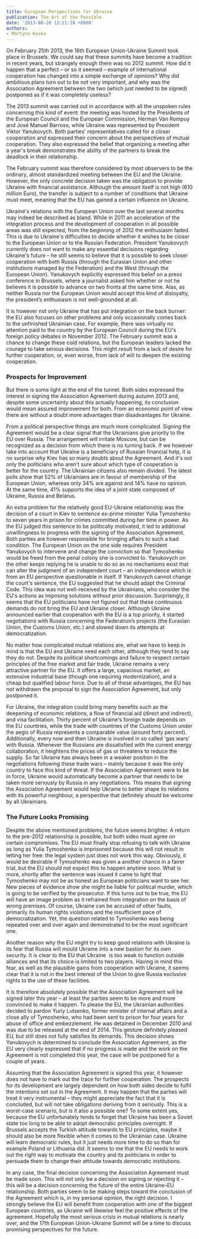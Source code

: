 ```yaml
---
title: European Perspectives for Ukraine
publication: The Art of the Possible
date: '2013-08-28 12:21:18 +0000'
authors:
- Martyna Koska
---
```


On February 25th 2013, the 16th European Union-Ukraine Summit took place in Brussels. We could say that these summits have become a tradition in recent years, but strangely enough there was no 2012 summit. How did it happen that a perfect – or so it seemed – example of international cooperation has changed into a simple exchange of opinions? Why did ambitious plans turn out to be not very important, and why was the Association Agreement between the two (which just needed to be signed) postponed as if it was completely useless?

The 2013 summit was carried out in accordance with all the unspoken rules concerning this kind of event: the meeting was hosted by the Presidents of the European Council and the European Commission, Herman Van Rompuy and José Manuel Barroso, while Ukraine was represented by President Viktor Yanukovych. Both parties' representatives called for a closer cooperation and expressed their concern about the perspectives of mutual cooperation. They also expressed the belief that organizing a meeting after a year's break demonstrates the ability of the partners to break the deadlock in their relationship.

The February summit was therefore considered by most observers to be the ordinary, almost standardized meeting between the EU and the Ukraine. However, the only concrete decision taken was the obligation to provide Ukraine with financial assistance. Although the amount itself is not high (610 million Euro), the transfer is subject to a number of conditions that Ukraine must meet, meaning that the EU has gained a certain influence on Ukraine.

Ukraine's relations with the European Union over the last several months may indeed be described as bland. While in 2011 an acceleration of the integration process and the development of cooperation in all possible areas was still expected, from the beginning of 2012 the enthusiasm faded. This is due to Ukraine's difficulties to decide whether it wishes to be closer to the European Union or to the Russian Federation. President Yanukovych currently does not want to make any essential decisions regarding Ukraine's future – he still seems to believe that it is possible to seek closer cooperation with both Russia (through the Eurasian Union and other institutions managed by the Federation) and the West (through the European Union). Yanukovych explicitly expressed this belief on a press conference in Brussels, where a journalist asked him whether or not he believes it is possible to advance on two fronts at the same time. Alas, as neither Russia nor the European Union would accept this kind of disloyalty, the president’s enthusiasm is not well-grounded at all.

It is however not only Ukraine that has put integration on the back burner: the EU also focuses on other problems and only occasionally comes back to the unfinished Ukrainian case. For example, there was virtually no attention paid to the country by the European Council during the EU's foreign policy debates in November 2012. The February summit was a chance to change these cold relations, but the European leaders lacked the courage to take serious decisions. This might result from a lack of desire for further cooperation, or, even worse, from lack of will to deepen the existing cooperation.

### Prospects for Improvement

But there is some light at the end of the tunnel. Both sides expressed the interest in signing the Association Agreement during autumn 2013 and, despite some uncertainty about this actually happening, its conclusion would mean assured improvement for both. From an economic point of view there are without a doubt more advantages than disadvantages for Ukraine.

From a political perspective things are much more complicated. Signing the Agreement would be a clear signal that the Ukrainians give priority to the EU over Russia. The arrangement will irritate Moscow, but can be recognized as a decision from which there is no turning back. If we however take into account that Ukraine is a beneficiary of Russian financial help, it is no surprise why Kiev has so many doubts about the Agreement. And it's not only the politicians who aren't sure about which type of cooperation is better for the country. The Ukrainian citizens also remain divided. The latest polls show that 52% of Ukrainians are in favour of membership of the European Union, whereas only 34% are against and 14% have no opinion. At the same time, 41% supports the idea of a joint state composed of Ukraine, Russia and Belarus.

An extra problem for the relatively good EU-Ukraine relationship was the decision of a court in Kiev to sentence ex-prime minister Yulia Tymoshenko to seven years in prison for crimes committed during her time in power. As the EU judged this sentence to be politically motivated, it led to additional unwillingness to progress with the signing of the Association Agreement. Both parties are however responsible for bringing affairs to such a bad condition. The European Union on the one side requires President Yanukovych to intervene and change the conviction so that Tymoshenko would be freed from the penal colony she is convicted to. Yanukovych on the other keeps replying he is unable to do so as no mechanisms exist that can alter the judgment of an independent court – an independence which is from an EU perspective questionable in itself. If Yanukovych cannot change the court's sentence, the EU suggested that he should adapt the Criminal Code. This idea was not well-received by the Ukrainians, who consider the EU's actions as imposing solutions without prior discussion. Surprisingly, it seems that the EU politicians have not figured out that these continuous demands do not bring the EU and Ukraine closer. Although Ukraine announced earlier that cooperation with the EU is a top priority, it started negotiations with Russia concerning the Federation’s projects (the Eurasian Union, the Customs Union, etc.) and slowed down its attempts at democratization.

No matter how complicated mutual relations are, what we have to keep in mind is that the EU and Ukraine need each other, although they tend to say they do not. Despite its political shortcomings and failure to respect certain principles of the free market and fair trade, Ukraine remains a very attractive partner for the EU. It offers a large, capacious market, an extensive industrial base (though one requiring modernization), and a cheap but qualified labour force. Due to all of these advantages, the EU has not withdrawn the proposal to sign the Association Agreement, but only postponed it.

For Ukraine, the integration could bring many benefits such as the deepening of economic relations, a flow of financial aid (direct and indirect), and visa facilitation. Thirty percent of Ukraine's foreign trade depends on the EU countries, while the trade with countries of the Customs Union under the aegis of Russia represents a comparable value (around forty percent). Additionally, every now and then Ukraine is involved in so called 'gas wars' with Russia. Whenever the Russians are dissatisfied with the current energy collaboration, it heightens the prices of gas or threatens to reduce the supply. So far Ukraine has always been in a weaker position in the negotiations following these trade wars – mainly because it was the only country to face this kind of threat. If the Association Agreement were to be in force, Ukraine would automatically become a partner that needs to be taken more seriously by Russia in any negotiations. This means that signing the Association Agreement would help Ukraine to better shape its relations with its powerful neighbour, a perspective that definitely should be welcome by all Ukrainians.

### The Future Looks Promising

Despite the above mentioned problems, the future seems brighter. A return to the pre-2012 relationship is possible, but both sides must agree on certain compromises. The EU must finally stop refusing to talk with Ukraine as long as Yulia Tymoshenko is imprisoned because this will not result in letting her free: the legal system just does not work this way. Obviously, it would be desirable if Tymoshenko was given a another chance in a fairer trial, but the EU should not expect this to happen anytime soon. What is more, shortly after the sentence was issued it came to light that Tymoshenko may not be as honest as European politicians want to see her. New pieces of evidence show she might be liable for political murder, which is going to be verified by the prosecutor. If this turns out to be true, the EU will have an image problem as it refrained from integration on the basis of wrong premises. Of course, Ukraine can be accused of other faults, primarily its human rights violations and the insufficient pace of democratization. Yet, the question related to Tymoshenko was being repeated over and over again and demonstrated to be the most significant one.

Another reason why the EU might try to keep good relations with Ukraine is its fear that Russia will mould Ukraine into a new bastion for its own security. It is clear to the EU that Ukraine  is too weak to function outside alliances and that its choice is limited to two players. Having in mind this fear, as well as the plausible gains from cooperation with Ukraine, it seems clear that it is not in the best interest of the Union to give Russia exclusive rights to the use of these facilities.

It is therefore absolutely possible that the Association Agreement will be signed later this year – at least the parties seem to be more and more convinced to make it happen. To please the EU, the Ukrainian authorities decided to pardon Yuriy Lutsenko, former minister of internal affairs and a close ally of Tymoshenko, who had been sent to prison for four years for abuse of office and embezzlement. He was detained in December 2010 and was due to be released at the end of 2014. This gesture definitely pleased EU, but still does not fully satisfies its demands. This decision shows Yanukovych is determined to conclude the Association Agreement, as the EU very clearly expressed that if no progress is made and the work on the Agreement is not completed this year, the case will be postponed for a couple of years.

Assuming that the Association Agreement is signed this year, it however does not have to mark out the trace for further cooperation. The prospects for its development are largely dependent on how both sides decide to fulfil the intentions set out in the Agreement. It may happen that the parties will treat it very instrumental – they might appreciate the fact that it is concluded, but will not take obligations deriving from it seriously. This is a worst-case scenario, but is it also a possible one? To some extent yes, because the EU unfortunately tends to forget that Ukraine has been a Soviet state too long to be able to adopt democratic principles overnight. If Brussels accepts the Turkish attitude towards to EU principles, maybe it should also be more flexible when it comes to the Ukrainian case. Ukraine will learn democratic rules, but it just needs more time to do so than for example Poland or Lithuania did. It seems to me that the EU needs to work out the right way to motivate the country and its politicians in order to persuade them to change their attitude towards democratic institutions.

In any case, the final decision concerning the Association Agreement must be made soon. This will not only be a decision on signing or rejecting it – this will be a decision concerning the future of the entire Ukraine–EU relationship. Both parties seem to be making steps toward the conclusion of the Agreement which is, in my personal opinion, the right decision. I strongly believe the EU will benefit from cooperation with one of the biggest European countries, as Ukraine will likewise feel the positive effects of the agreement. Hopefully the most serious crisis in mutual relations is nearly over, and the 17th European Union-Ukraine Summit will be a time to discuss promising perspectives for the future.
